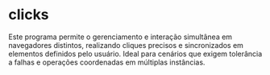 # clicks
Este programa permite o gerenciamento e interação simultânea em navegadores distintos, realizando cliques precisos e sincronizados em elementos definidos pelo usuário. Ideal para cenários que exigem tolerância a falhas e operações coordenadas em múltiplas instâncias.
